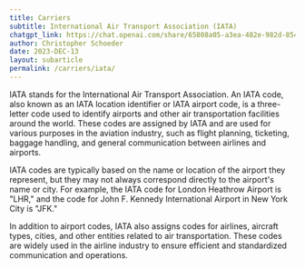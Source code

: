 ```yaml
---
title: Carriers
subtitle: International Air Transport Association (IATA)
chatgpt_link: https://chat.openai.com/share/65808a05-a3ea-482e-982d-854c4f4293b1
author: Christopher Schoeder
date: 2023-DEC-13
layout: subarticle
permalink: /carriers/iata/
---
```


IATA stands for the International Air Transport Association. An IATA code, also known as an IATA location identifier or IATA airport code, is a three-letter code used to identify airports and other air transportation facilities around the world. These codes are assigned by IATA and are used for various purposes in the aviation industry, such as flight planning, ticketing, baggage handling, and general communication between airlines and airports.

IATA codes are typically based on the name or location of the airport they represent, but they may not always correspond directly to the airport's name or city. For example, the IATA code for London Heathrow Airport is "LHR," and the code for John F. Kennedy International Airport in New York City is "JFK."

In addition to airport codes, IATA also assigns codes for airlines, aircraft types, cities, and other entities related to air transportation. These codes are widely used in the airline industry to ensure efficient and standardized communication and operations.
